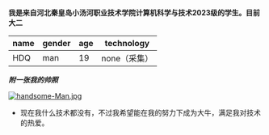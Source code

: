 **我是来自河北秦皇岛小汤河职业技术学院计算机科学与技术2023级的学生。目前大二**

| name | gender | age  | technology   |
| :--- | ------ | ---- | ------------ |
| HDQ  | man    | 19   | none（采集） |

***附一张我的帅照***

[![handsome-Man.jpg](https://i.postimg.cc/pThRNFyh/handsome-Man.jpg)](https://postimg.cc/jwbGPCHt)

- 现在我什么技术都没有，不过我希望能在我的努力下成为大牛，满足我对技术的热爱。